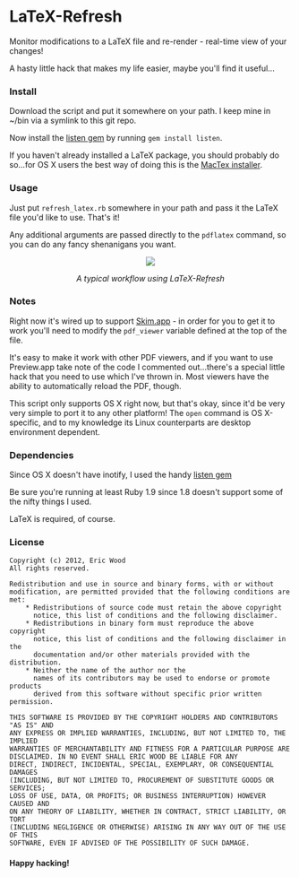 LaTeX-Refresh
=============

Monitor modifications to a LaTeX file and re-render - real-time view of your changes!

A hasty little hack that makes my life easier, maybe you'll find it useful...

### Install
Download the script and put it somewhere on your path. I keep mine in ~/bin via a symlink to this git repo.

Now install the [listen gem](http://rubygems.org/gems/listen) by running `gem install listen`.

If you haven't already installed a LaTeX package, you should probably do so...for OS X users the best way of doing this is the [MacTex installer](http://www.tug.org/mactex/).

### Usage
Just put `refresh_latex.rb` somewhere in your path and pass it the LaTeX file you'd like to use. That's it!

Any additional arguments are passed directly to the `pdflatex` command, so you can do any fancy shenanigans you want.

<p align="center">
  <img src="https://raw.github.com/eric-wood/LaTeX-Refresh/master/screenshot.png">
</p>
<p align="center"><i>A typical workflow using LaTeX-Refresh</i></p>

### Notes
Right now it's wired up to support [Skim.app](http://skim-app.sourceforge.net/) - in order for you to get it to work you'll need to modify the `pdf_viewer` variable defined at the top of the file.

It's easy to make it work with other PDF viewers, and if you want to use Preview.app take note of the code I commented out...there's a special little hack that you need to use which I've thrown in. Most viewers have the ability to automatically reload the PDF, though.

This script only supports OS X right now, but that's okay, since it'd be very very simple to port it to any other platform! The `open` command is OS X-specific, and to my knowledge its Linux counterparts are desktop environment dependent.


### Dependencies
Since OS X doesn't have inotify, I used the handy [listen gem](http://rubygems.org/gems/listen)

Be sure you're running at least Ruby 1.9 since 1.8 doesn't support some of the nifty things I used.

LaTeX is required, of course.

### License

```
Copyright (c) 2012, Eric Wood
All rights reserved.

Redistribution and use in source and binary forms, with or without
modification, are permitted provided that the following conditions are met:
    * Redistributions of source code must retain the above copyright
      notice, this list of conditions and the following disclaimer.
    * Redistributions in binary form must reproduce the above copyright
      notice, this list of conditions and the following disclaimer in the
      documentation and/or other materials provided with the distribution.
    * Neither the name of the author nor the
      names of its contributors may be used to endorse or promote products
      derived from this software without specific prior written permission.

THIS SOFTWARE IS PROVIDED BY THE COPYRIGHT HOLDERS AND CONTRIBUTORS "AS IS" AND
ANY EXPRESS OR IMPLIED WARRANTIES, INCLUDING, BUT NOT LIMITED TO, THE IMPLIED
WARRANTIES OF MERCHANTABILITY AND FITNESS FOR A PARTICULAR PURPOSE ARE
DISCLAIMED. IN NO EVENT SHALL ERIC WOOD BE LIABLE FOR ANY
DIRECT, INDIRECT, INCIDENTAL, SPECIAL, EXEMPLARY, OR CONSEQUENTIAL DAMAGES
(INCLUDING, BUT NOT LIMITED TO, PROCUREMENT OF SUBSTITUTE GOODS OR SERVICES;
LOSS OF USE, DATA, OR PROFITS; OR BUSINESS INTERRUPTION) HOWEVER CAUSED AND
ON ANY THEORY OF LIABILITY, WHETHER IN CONTRACT, STRICT LIABILITY, OR TORT
(INCLUDING NEGLIGENCE OR OTHERWISE) ARISING IN ANY WAY OUT OF THE USE OF THIS
SOFTWARE, EVEN IF ADVISED OF THE POSSIBILITY OF SUCH DAMAGE.
```

#### Happy hacking!
